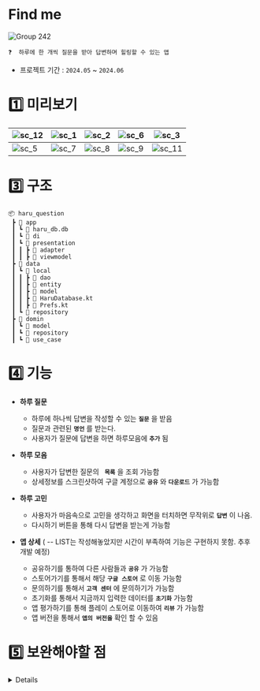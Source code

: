 # Find me 

![Group 242](https://user-images.githubusercontent.com/94586184/230772869-10666a35-d9cd-4246-9a09-58aa45499138.png)
```
❓  하루에 한 개씩 질문을 받아 답변하며 힐링할 수 있는 앱
```
- 프로젝트 기간 : `2024.05` ~ `2024.06`


# :one: 미리보기
| ![sc_12](https://user-images.githubusercontent.com/94586184/230772664-7a97f9d5-26e3-482f-ba4b-05366f0648e4.png)| ![sc_1](https://user-images.githubusercontent.com/94586184/230772672-9bd7733b-7f96-40ee-bd1c-a85109b55852.png)|![sc_2](https://user-images.githubusercontent.com/94586184/230772676-0b55067a-52b4-4b05-8a05-3036e91ec8fb.png) | ![sc_6](https://user-images.githubusercontent.com/94586184/230772685-073df27c-0d9b-417d-8f6c-157100ab1320.png)|![sc_3](https://user-images.githubusercontent.com/94586184/230772750-bbeef7db-2c87-4de7-97db-dafacf385d24.png) |
|-|-|-|-|-|
| ![sc_5](https://user-images.githubusercontent.com/94586184/230772785-c817f468-1457-4158-9075-82ab47cade2d.png) | ![sc_7](https://user-images.githubusercontent.com/94586184/230772797-9a5da01c-a981-4209-a379-4a556eff4b99.png) |![sc_8](https://user-images.githubusercontent.com/94586184/230772813-e6301b9b-5ca1-40ab-9e0f-f6f6a8d233da.png) |![sc_9](https://user-images.githubusercontent.com/94586184/230772829-7ec44617-037b-4f46-8b8e-400908203447.png)| ![sc_11](https://user-images.githubusercontent.com/94586184/230772836-f486b8a7-fdad-439b-aeeb-3581748f4fa9.png)| 





# :three: 구조
```
📦 haru_question
 ┣ 📂 app
 ┃ ┗ 📜 haru_db.db
 ┃ ┗ 📂 di
 ┃ ┗ 📂 presentation
 ┃ ┃ ┣ 📂 adapter
 ┃ ┃ ┣ 📂 viewmodel
 ┣ 📂 data
 ┃ ┗ 📂 local
 ┃ ┃ ┣ 📂 dao
 ┃ ┃ ┣ 📂 entity
 ┃ ┃ ┣ 📂 model
 ┃ ┃ ┣ 📜 HaruDatabase.kt
 ┃ ┃ ┣ 📜 Prefs.kt
 ┃ ┗ 📂 repository
 ┣ 📂 domin
 ┃ ┗ 📂 model
 ┃ ┗ 📂 repository
 ┃ ┗ 📂 use_case
```
# :four: 기능
- **하루 질문**
    - 하루에 하나씩 답변을 작성할 수 있는 **```질문```** 을 받음
    - 질문과 관련된 **```명언```** 를 받는다.
    - 사용자가 질문에 답변을 하면 하루모음에 **```추가```** 됨
      
- **하루 모음**
    - 사용자가 답변한 질문의 **``` 목록```** 을 조회 가능함
    - 상세정보를 스크린샷하여 구글 계정으로 **```공유```** 와 **```다운로드```** 가 가능함
      
- **하루 고민**
    - 사용자가 마음속으로 고민을 생각하고 화면을 터치하면 무작위로 **```답변```** 이 나옴.
    - 다시하기 버튼을 통해 다시 답변을 받는게 가능함
      
- **앱 상세** ( -- LIST는 작성해놓았지만 시간이 부족하여 기능은 구현하지 못함. 추후 개발 예정)
   
    - 공유하기를 통하여 다른 사람들과 **```공유```** 가 가능함
    - 스토어가기를 통해서 해당 **```구글 스토어```** 로 이동 가능함
    - 문의하기를 통해서 **```고객 센터```** 에 문의하기가 가능함
    - 초기화를 통해서 지금까지 입력한 데이터를 **```초기화```** 가능함
    - 앱 평가하기를 통해 플레이 스토어로 이동하여 **```리뷰```** 가 가능함
    - 앱 버전을 통해서  **```앱의 버전을```** 확인 할 수 있음
      
    
# :five:  보완해야할 점
<details>
 
    - 앱 상세 부분의 내용이 실행되도록 구현
    - 구글이나 카카오톡으로도 로그인할 수 있도록 구현
    - 질문의 개수를 데이터베이스에 더 많이 추가되도록 구현
    - 플레이스토어에 배포하도록 할 예정
</details>
 
